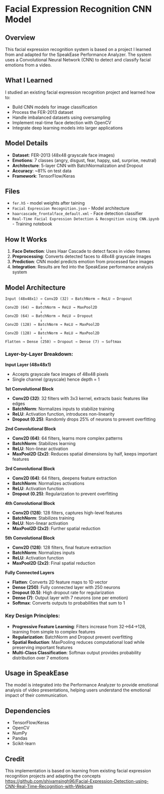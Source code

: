 # Facial Expression Recognition CNN Model

## Overview

This facial expression recognition system is based on a project I learned from and adapted for the SpeakEase Performance Analyzer. The system uses a Convolutional Neural Network (CNN) to detect and classify facial emotions from a video.

## What I Learned

I studied an existing facial expression recognition project and learned how to:
- Build CNN models for image classification
- Process the FER-2013 dataset
- Handle imbalanced datasets using oversampling
- Implement real-time face detection with OpenCV
- Integrate deep learning models into larger applications

## Model Details

- **Dataset**: FER-2013 (48x48 grayscale face images)
- **Emotions**: 7 classes (angry, disgust, fear, happy, sad, surprise, neutral)
- **Architecture**: 5-layer CNN with BatchNormalization and Dropout
- **Accuracy**: ~81% on test data
- **Framework**: TensorFlow/Keras

## Files

- `fer.h5` - model weights after taining
- `Facial Expression Recognition.json` - Model architecture
- `haarcascade_frontalface_default.xml` - Face detection classifier
- `Real-Time Facial Expression Detection & Recognition using CNN.ipynb` - Training notebook

## How It Works

1. **Face Detection**: Uses Haar Cascade to detect faces in video frames
2. **Preprocessing**: Converts detected faces to 48x48 grayscale images
3. **Prediction**: CNN model predicts emotion from processed face images
4. **Integration**: Results are fed into the SpeakEase performance analysis system

## Model Architecture

```
Input (48x48x1) → Conv2D (32) → BatchNorm → ReLU → Dropout
                ↓
Conv2D (64) → BatchNorm → ReLU → MaxPool2D
                ↓
Conv2D (64) → BatchNorm → ReLU → Dropout
                ↓
Conv2D (128) → BatchNorm → ReLU → MaxPool2D
                ↓
Conv2D (128) → BatchNorm → ReLU → MaxPool2D
                ↓
Flatten → Dense (250) → Dropout → Dense (7) → Softmax
```

### Layer-by-Layer Breakdown:

**Input Layer (48x48x1)**
- Accepts grayscale face images of 48x48 pixels
- Single channel (grayscale) hence depth = 1

**1st Convolutional Block**
- **Conv2D (32)**: 32 filters with 3x3 kernel, extracts basic features like edges
- **BatchNorm**: Normalizes inputs to stabilize training
- **ReLU**: Activation function, introduces non-linearity
- **Dropout (0.25)**: Randomly drops 25% of neurons to prevent overfitting

**2nd Convolutional Block**
- **Conv2D (64)**: 64 filters, learns more complex patterns
- **BatchNorm**: Stabilizes learning
- **ReLU**: Non-linear activation
- **MaxPool2D (2x2)**: Reduces spatial dimensions by half, keeps important features

**3rd Convolutional Block**
- **Conv2D (64)**: 64 filters, deepens feature extraction
- **BatchNorm**: Normalizes activations
- **ReLU**: Activation function
- **Dropout (0.25)**: Regularization to prevent overfitting

**4th Convolutional Block**
- **Conv2D (128)**: 128 filters, captures high-level features
- **BatchNorm**: Stabilizes training
- **ReLU**: Non-linear activation
- **MaxPool2D (2x2)**: Further spatial reduction

**5th Convolutional Block**
- **Conv2D (128)**: 128 filters, final feature extraction
- **BatchNorm**: Normalizes inputs
- **ReLU**: Activation function
- **MaxPool2D (2x2)**: Final spatial reduction

**Fully Connected Layers**
- **Flatten**: Converts 2D feature maps to 1D vector
- **Dense (250)**: Fully connected layer with 250 neurons
- **Dropout (0.5)**: High dropout rate for regularization
- **Dense (7)**: Output layer with 7 neurons (one per emotion)
- **Softmax**: Converts outputs to probabilities that sum to 1

### Key Design Principles:
- **Progressive Feature Learning**: Filters increase from 32→64→128, learning from simple to complex features
- **Regularization**: BatchNorm and Dropout prevent overfitting
- **Spatial Reduction**: MaxPooling reduces computational load while preserving important features
- **Multi-Class Classification**: Softmax output provides probability distribution over 7 emotions

## Usage in SpeakEase

The model is integrated into the Performance Analyzer to provide emotional analysis of video presentations, helping users understand the emotional impact of their communication.

## Dependencies

- TensorFlow/Keras
- OpenCV
- NumPy
- Pandas
- Scikit-learn

## Credit

This implementation is based on learning from existing facial expression recognition projects and adapting the concepts
https://github.com/shivamsingh96/Facial-Expression-Detection-using-CNN-Real-Time-Recognition-with-Webcam
